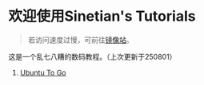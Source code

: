 # 欢迎使用Sinetian's Tutorials

> 若访问速度过慢，可前往[镜像站](https://sinetian.rth1.xyz/README.md)。

这是一个乱七八糟的数码教程。（上次更新于250801）

1. [Ubuntu To Go](https://sinetianliu.github.io/tutorials/utg)
